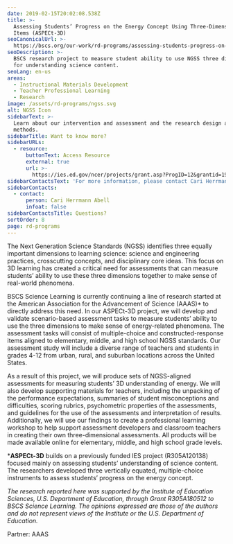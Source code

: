 ```yaml
---
date: 2019-02-15T20:02:08.538Z
title: >-
  Assessing Students’ Progress on the Energy Concept Using Three-Dimensional
  Items (ASPECt-3D)
seoCanonicalUrl: >-
  https://bscs.org/our-work/rd-programs/assessing-students-progress-on-the-energy-concept-using-three-dimensional-items-aspect-3d
seoDescription: >-
  BSCS research project to measure student ability to use NGSS three dimensions
  for understanding science content.
seoLang: en-us
areas:
  - Instructional Materials Development
  - Teacher Professional Learning
  - Research
image: /assets/rd-programs/ngss.svg
alt: NGSS Icon
sidebarText: >-
  Learn about our intervention and assessment and the research design and
  methods.
sidebarTitle: Want to know more?
sidebarURLs:
  - resource:
      buttonText: Access Resource
      external: true
      url: >-
        https://ies.ed.gov/ncer/projects/grant.asp?ProgID=12&grantid=1939&NameID=56
sidebarContactsText: 'For more information, please contact Cari Herrmann Abell.'
sidebarContacts:
  - contact:
      person: Cari Herrmann Abell
      infoat: false
sidebarContactsTitle: Questions?
sortOrder: 8
page: rd-programs
---
```


The Next Generation Science Standards (NGSS) identifies three equally important dimensions to learning science: science and engineering practices, crosscutting concepts, and disciplinary core ideas. This focus on 3D learning has created a critical need for assessments that can measure students’ ability to use these three dimensions together to make sense of real-world phenomena.

BSCS Science Learning is currently continuing a line of research started at the American Association for the Advancement of Science (AAAS)* to directly address this need. In our ASPECt-3D project, we will develop and validate scenario-based assessment tasks to measure students’ ability to use the three dimensions to make sense of energy-related phenomena. The assessment tasks will consist of multiple-choice and constructed-response items aligned to elementary, middle, and high school NGSS standards. Our assessment study will include a diverse range of teachers and students in grades 4-12 from urban, rural, and suburban locations across the United States.

As a result of this project, we will produce sets of NGSS-aligned assessments for measuring students’ 3D understanding of energy. We will also develop supporting materials for teachers, including the unpacking of the performance expectations, summaries of student misconceptions and difficulties, scoring rubrics, psychometric properties of the assessments, and guidelines for the use of the assessments and interpretation of results. Additionally, we will use our findings to create a professional learning workshop to help support assessment developers and classroom teachers in creating their own three-dimensional assessments. All products will be made available online for elementary, middle, and high school grade levels.

***ASPECt-3D** builds on a previously funded IES project (R305A120138) focused mainly on assessing students’ understanding of science content. The researchers developed three vertically equated, multiple-choice instruments to assess students’ progress on the energy concept.

*The research reported here was supported by the Institute of Education Sciences, U.S. Department of Education, through Grant R305A180512 to BSCS Science Learning. The opinions expressed are those of the authors and do not represent views of the Institute or the U.S. Department of Education.*

Partner: AAAS
